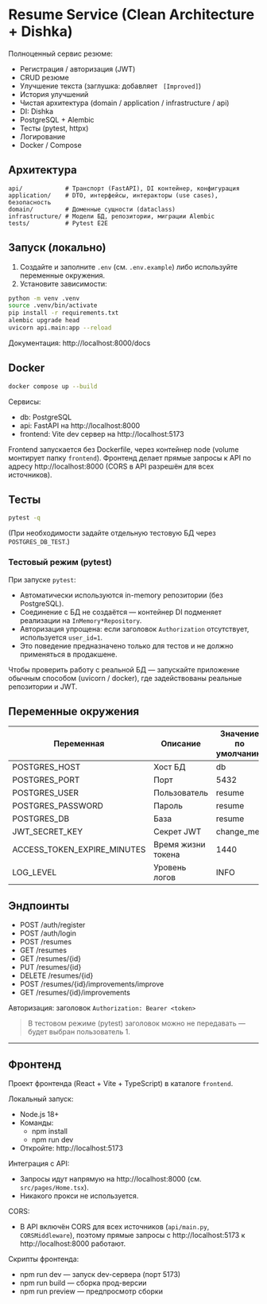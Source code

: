 # Resume Service (Clean Architecture + Dishka)

Полноценный сервис резюме:

- Регистрация / авторизация (JWT)
- CRUD резюме
- Улучшение текста (заглушка: добавляет ` [Improved]`)
- История улучшений
- Чистая архитектура (domain / application / infrastructure / api)
- DI: Dishka
- PostgreSQL + Alembic
- Тесты (pytest, httpx)
- Логирование
- Docker / Compose

## Архитектура

```
api/            # Транспорт (FastAPI), DI контейнер, конфигурация
application/    # DTO, интерфейсы, интеракторы (use cases), безопасность
domain/         # Доменные сущности (dataclass)
infrastructure/ # Модели БД, репозитории, миграции Alembic
tests/          # Pytest E2E
```

## Запуск (локально)

1. Создайте и заполните `.env` (см. `.env.example`) либо используйте переменные окружения.
2. Установите зависимости:

```bash
python -m venv .venv
source .venv/bin/activate
pip install -r requirements.txt
alembic upgrade head
uvicorn api.main:app --reload
```

Документация: http://localhost:8000/docs

## Docker

```bash
docker compose up --build
```

Сервисы:

- db: PostgreSQL
- api: FastAPI на http://localhost:8000
- frontend: Vite dev сервер на http://localhost:5173

Frontend запускается без Dockerfile, через контейнер node (volume монтирует папку `frontend`).
Фронтенд делает прямые запросы к API по адресу http://localhost:8000 (CORS в API разрешён для всех источников).

## Тесты

```bash
pytest -q
```

(При необходимости задайте отдельную тестовую БД через `POSTGRES_DB_TEST`.)

### Тестовый режим (pytest)

При запуске `pytest`:

- Автоматически используются in-memory репозитории (без PostgreSQL).
- Соединение с БД не создаётся — контейнер DI подменяет реализации на `InMemory*Repository`.
- Авторизация упрощена: если заголовок `Authorization` отсутствует, используется `user_id=1`.
- Это поведение предназначено только для тестов и не должно применяться в продакшене.

Чтобы проверить работу с реальной БД — запускайте приложение обычным способом (uvicorn / docker), где задействованы реальные репозитории и JWT.

## Переменные окружения

| Переменная        | Описание                   | Значение по умолчанию |
| --------------------------- | ---------------------------------- | ---------------------------------------- |
| POSTGRES_HOST               | Хост БД                      | db                                       |
| POSTGRES_PORT               | Порт                           | 5432                                     |
| POSTGRES_USER               | Пользователь           | resume                                   |
| POSTGRES_PASSWORD           | Пароль                       | resume                                   |
| POSTGRES_DB                 | База                           | resume                                   |
| JWT_SECRET_KEY              | Секрет JWT                   | change_me                                |
| ACCESS_TOKEN_EXPIRE_MINUTES | Время жизни токена | 1440                                     |
| LOG_LEVEL                   | Уровень логов          | INFO                                     |

## Эндпоинты

- POST /auth/register
- POST /auth/login
- POST /resumes
- GET /resumes
- GET /resumes/{id}
- PUT /resumes/{id}
- DELETE /resumes/{id}
- POST /resumes/{id}/improvements/improve
- GET /resumes/{id}/improvements

Авторизация: заголовок `Authorization: Bearer <token>`

> В тестовом режиме (pytest) заголовок можно не передавать — будет выбран пользователь 1.

---

## Фронтенд

Проект фронтенда (React + Vite + TypeScript) в каталоге `frontend`.

Локальный запуск:

- Node.js 18+
- Команды:
  - npm install
  - npm run dev
- Откройте: http://localhost:5173

Интеграция с API:

- Запросы идут напрямую на http://localhost:8000 (см. `src/pages/Home.tsx`).
- Никакого прокси не используется.

CORS:

- В API включён CORS для всех источников (`api/main.py`, `CORSMiddleware`), поэтому прямые запросы с http://localhost:5173 к http://localhost:8000 работают.

Скрипты фронтенда:

- npm run dev — запуск dev-сервера (порт 5173)
- npm run build — сборка прод-версии
- npm run preview — предпросмотр сборки
